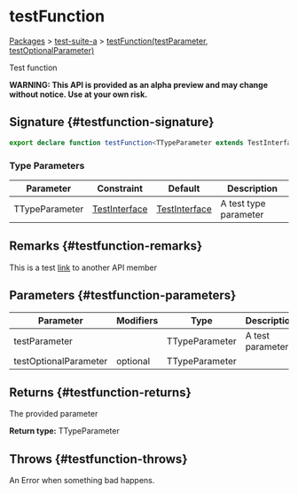 # testFunction

[Packages](/) &gt; [test-suite-a](/test-suite-a/) &gt; [testFunction(testParameter, testOptionalParameter)](/test-suite-a/testfunction-function)

Test function

**WARNING: This API is provided as an alpha preview and may change without notice. Use at your own risk.**

## Signature {#testfunction-signature}

```typescript
export declare function testFunction<TTypeParameter extends TestInterface = TestInterface>(testParameter: TTypeParameter, testOptionalParameter?: TTypeParameter): TTypeParameter;
```

### Type Parameters

| Parameter | Constraint | Default | Description |
| --- | --- | --- | --- |
| TTypeParameter | [TestInterface](/test-suite-a/testinterface-interface/) | [TestInterface](/test-suite-a/testinterface-interface/) | A test type parameter |

## Remarks {#testfunction-remarks}

This is a test [link](/test-suite-a/testinterface-interface/) to another API member

## Parameters {#testfunction-parameters}

| Parameter | Modifiers | Type | Description |
| --- | --- | --- | --- |
| testParameter |  | TTypeParameter | A test parameter |
| testOptionalParameter | optional | TTypeParameter |  |

## Returns {#testfunction-returns}

The provided parameter

**Return type:** TTypeParameter

## Throws {#testfunction-throws}

An Error when something bad happens.
